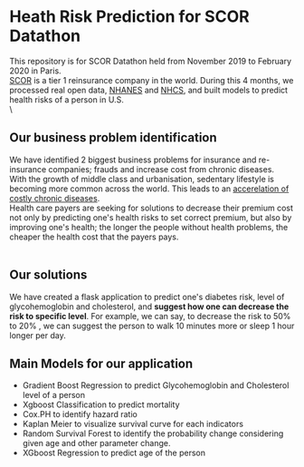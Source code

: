 # Heath Risk Prediction for SCOR Datathon
This repository is for SCOR Datathon held from November 2019 to February 2020 in Paris.\
[SCOR](https://www.scor.com/en) is a tier 1 reinsurance company in the world. During this 4 months, we processed real open data, [NHANES](https://www.cdc.gov/nchs/nhanes/index.htm) and [NHCS](https://www.cdc.gov/nchs/nhcs/data_uses.htm), and built models to predict health risks of a person in U.S. \
\

## Our business problem identification
We have identified 2 biggest business problems for insurance and re-insurance companies; frauds and increase cost from chronic diseases. <br>
With the growth of middle class and urbanisation, sedentary lifestyle is becoming more common across the world. This leads to an [accerelation of costly chronic diseases](https://www.pwc.com/gx/en/industries/healthcare/emerging-trends-pwc-healthcare/chronic-diseases.html). <br>
Health care payers are seeking for solutions to decrease their premium cost not only by predicting one's health risks to set correct premium, but also by improving one's health; the longer the people without health problems, the cheaper the health cost that the payers pays. <br><br>

## Our solutions
We have created a flask application to predict one's diabetes risk, level of glycohemoglobin and cholesterol, and **suggest how one can decrease the risk to specific level**.
For example, we can say, to decrease the risk to 50% to 20% , we can suggest the person to walk 10 minutes more or sleep 1 hour longer per day.

## Main Models for our application
- Gradient Boost Regression to predict Glycohemoglobin and Cholesterol level of a person
- Xgboost Classification to predict mortality
- Cox.PH to identify hazard ratio
- Kaplan Meier to visualize survival curve for each indicators
- Random Survival Forest to identify the probability change considering given age and other parameter change.
- XGboost Regression to predict age of the person
